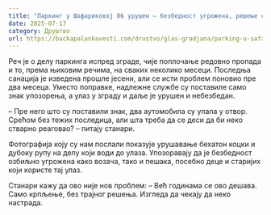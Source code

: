```yaml
---
title: "Паркинг у Шафариковој 86 урушен – безбедност угрожена, решење се чека годинама"
date: 2025-07-17
category: Друштво
url: https://backapalankavesti.com/drustvo/glas-gradjana/parking-u-safarikovoj-86-urusen-bezbednost-ugrozena-resenje-se-ceka-godinama/
---
```


Реч је о делу паркинга испред зграде, чије поплочање редовно пропада и то, према њиховим речима, на сваких неколико месеци. Последња санација је изведена прошле јесени, али се исти проблем поновио пре два месеца. Уместо поправке, надлежне службе су поставиле само знак упозорења, а улаз у зграду и даље је урушен и небезбедан.

– Пре него што су поставили знак, два аутомобила су упала у отвор. Срећом без тежих последица, али шта треба да се деси да би неко стварно реаговао? – питају станари.

Фотографија коју су нам послали показује урушавање бехатон коцки и дубоку рупу на делу који води до улаза. Упозоравају да је безбедност озбиљно угрожена како возача, тако и пешака, посебно деце и старијих који користе тај улаз.

Станари кажу да ово није нов проблем:
– Већ годинама се ово дешава. Само крпљење, без трајног решења. Изгледа да чекају да неко настрада.
